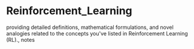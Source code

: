 # Reinforcement_Learning
providing detailed definitions, mathematical formulations, and novel analogies related to the concepts you've listed in Reinforcement Learning (RL)., notes

